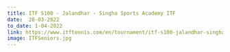 ```yaml
---
title: ITF S100 - Jalandhar - Singha Sports Academy ITF
date:  28-03-2022  
to_date: 1-04-2022
link: https://www.itftennis.com/en/tournament/itf-s100-jalandhar-singha-sports-academy-itf/ind/2022/s-s100-ind-04a-2022/
image: ITFSeniors.jpg
---
```


